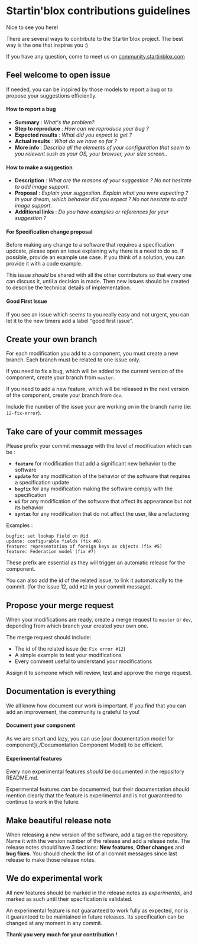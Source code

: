 # Startin'blox contributions guidelines

Nice to see you here!

There are several ways to contribute to the Startin'blox project. The best way is the one that inspires you :)

If you have any question, come to meet us on [community.startinblox.com](community.startinblox.com)


## Feel welcome to open issue

If needed, you can be inspired by those models to report a bug or to propose your suggestions efficiently.

#### How to report a bug

*  **Summary** : *What's the problem?*
*  **Step to reproduce** : *How can we reproduce your bug ?*
*  **Expected results** : *What did you expect to get ?*
*  **Actual results** : *What do we have so far ?*
*  **More info** : *Describe all the elements of your configuration that seem to you relevent sush as your OS, your browser, your size screen..*

#### How to make a suggestion 

*  **Description** : *What are the reasons of your suggestion ? No not hesitate to add image support.*
*  **Proposal** : *Explain your suggestion. Explain what you were expecting ? In your dream, which behavior did you expect ? No not hesitate to add image support.*
*  **Additional links** : *Do you have examples or references for your suggestion ?*

#### For Specification change proposal

Before making any change to a software that requires a specification updcate, please open an issue explaining why there is a need to do so. If possible, provide an example use case. If you think of a solution, you can provide it with a code example.

This issue *should* be shared with all the other contributors so that every one can discuss it, until a decision is made. Then new issues should be created to describe the technical details of implementation.

#### Good First Issue

If you see an issue which seems to you really easy and not urgent, you can let it to the new timers add a label "good first issue".

## Create your own branch
For each modification you add to a component, you must create a new branch. Each branch must be related to one issue only. 

If you need to fix a bug, which will be added to the current version of the component, create your branch from `master`.

If you need to add a new feature, which will be released in the next version of the component, create your branch from `dev`.

Include the number of the issue your are working on in the branch name (ie: `12-fix-error`).

## Take care of your commit messages

Please prefix your commit message with the level of modification which can be : 

* **`feature`** for modification that add a significant new behavior to the software
* **`update`** for any modification of the behavior of the software that requires a specification update
* **`bugfix`** for any modification making the software comply with the specification
* **`ui`** for any modification of the software that affect its appearance but not its behavior
* **`syntax`** for any modification that do not affect the user, like a refactoring

Examples : 
```
bugfix: set lookup field on @id
update: configurable fields (fix #6)
feature: representation of foreign keys as objects (fix #5)
feature: Federation model (fix #7)
```
These prefix are essential as they will trigger an automatic release for the component.

You can also add the id of the related issue, to link it automatically to the commit. (for the issue 12, add `#12` in your commit message).

## Propose your merge request

When your modifications are ready, create a merge request to `master` or `dev`, depending from which branch your created your own one.

The merge request should include:

- The id of the related issue (ie: `Fix error #12`)
- A simple example to test your modifications
- Every comment useful to understand your modifications

Assign it to someone which will review, test and approve the merge request.

## Documentation is everything 

We all know how document our work is important. If you find that you can add an improvement, the community is grateful to you!

#### Document your component

As we are smart and lazy, you can use [our documentation model for component](./Documentation Component Model) to be efficient.

#### Experimental features
Every non experimental features *should* be documented in the repository README.md.

Experimental features *can* be documented, but their documentation should mention clearly that the feature is experimental and is not guaranteed to continue to work in the future.

## Make beautiful release note

When releasing a new version of the software, add a tag on the repository. Name it with the version number of the release and add a release note. The release notes should have 3 sections: **New features**, **Other changes** and **bug fixes**. You should check the list of all commit messages since last release to make those release notes.

## We do experimental work

All new features should be marked in the release notes as *experimental*, and marked as such until their specification is validated.

An experimental feature is not guaranteed to work fully as expected, nor is it guaranteed to be maintained in future releases. Its specification can be changed at any moment in any commit.




**Thank you very much for your contribution !**

